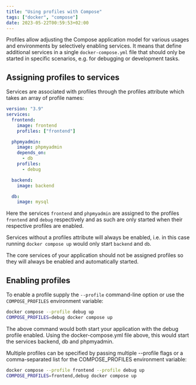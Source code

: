 ```yaml
---
title: "Using profiles with Compose"
tags: ["docker", "compose"]
date: 2023-05-22T00:59:53+02:00
---
```

Profiles allow adjusting the Compose application model for various usages and environments
by selectively enabling services. It means that define additional services in a single 
`docker-compose.yml` file that should only be started in specific scenarios, e.g. for debugging or development tasks.

## Assigning profiles to services

Services are associated with profiles through the profiles attribute which takes an array of profile names:

```yaml
version: "3.9"
services: 
  frontend: 
    image: frontend 
    profiles: ["frontend"] 

  phpmyadmin: 
    image: phpmyadmin 
    depends_on: 
      - db 
    profiles: 
      - debug 

  backend: 
    image: backend 

  db: 
    image: mysql
```

Here the services `frontend` and `phpmyadmin` are assigned to the profiles `frontend` and `debug` 
respectively and as such are only started when their respective profiles are enabled.

Services without a profiles attribute will always be enabled, i.e. in this case running `docker compose up`
would only start `backend` and `db`.

The core services of your application should not be assigned profiles so they will always be enabled and 
automatically started.

## Enabling profiles

To enable a profile supply the `--profile` command-line option or use the `COMPOSE_PROFILES` environment variable:

```sh
docker compose --profile debug up
COMPOSE_PROFILES=debug docker compose up
```

The above command would both start your application with the debug profile enabled. Using the docker-compose.yml file above, this would start the services backend, db and phpmyadmin.

Multiple profiles can be specified by passing multiple --profile flags or a comma-separated list for the COMPOSE_PROFILES environment variable:

```sh 
docker compose --profile frontend --profile debug up
COMPOSE_PROFILES=frontend,debug docker compose up
```
